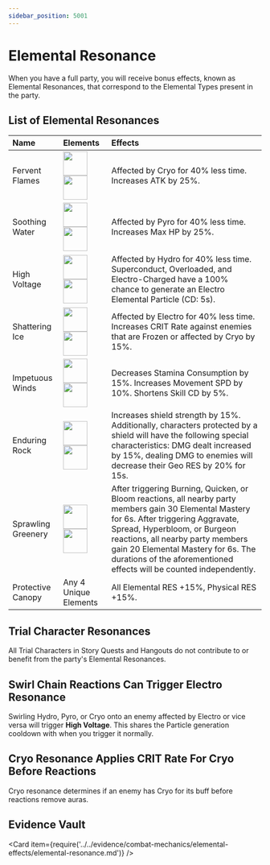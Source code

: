 ```yaml
---
sidebar_position: 5001
---
```


# Elemental Resonance

When you have a full party, you will receive bonus effects, known as Elemental Resonances, that correspond to the Elemental Types present in the party.

## List of Elemental Resonances

| Name               | Elements                                                                                                 | Effects                                                                                                                                                                                                                                                                                                                       |
| :----------------- | :------------------------------------------------------------------------------------------------------- | :---------------------------------------------------------------------------------------------------------------------------------------------------------------------------------------------------------------------------------------------------------------------------------------------------------------------------- |
| Fervent Flames     | <img src="/img/elements/pyro.png" width="48"/><img src="/img/elements/pyro.png" width="48"/>       | Affected by Cryo for 40% less time. Increases ATK by 25%.                                                                                                                                                                                                                                                                     |
| Soothing Water     | <img src="/img/elements/hydro.png" width="48"/><img src="/img/elements/hydro.png" width="48"/>     | Affected by Pyro for 40% less time. Increases Max HP by 25%.                                                                                                                                                                                                                                                                  |
| High Voltage       | <img src="/img/elements/electro.png" width="48"/><img src="/img/elements/electro.png" width="48"/> | Affected by Hydro for 40% less time. Superconduct, Overloaded, and Electro-Charged have a 100% chance to generate an Electro Elemental Particle (CD: 5s).                                                                                                                                                                     |
| Shattering Ice     | <img src="/img/elements/cryo.png" width="48"/><img src="/img/elements/cryo.png" width="48"/>       | Affected by Electro for 40% less time. Increases CRIT Rate against enemies that are Frozen or affected by Cryo by 15%.                                                                                                                                                                                                        |
| Impetuous Winds    | <img src="/img/elements/anemo.png" width="48"/><img src="/img/elements/anemo.png" width="48"/>     | Decreases Stamina Consumption by 15%. Increases Movement SPD by 10%. Shortens Skill CD by 5%.                                                                                                                                                                                                                                 |
| Enduring Rock      | <img src="/img/elements/geo.png" width="48"/><img src="/img/elements/geo.png" width="48"/>         | Increases shield strength by 15%. Additionally, characters protected by a shield will have the following special characteristics: DMG dealt increased by 15%, dealing DMG to enemies will decrease their Geo RES by 20% for 15s.                                                                                              |
| Sprawling Greenery | <img src="/img/elements/dendro.png" width="48"/><img src="/img/elements/dendro.png" width="48"/>   | After triggering Burning, Quicken, or Bloom reactions, all nearby party members gain 30 Elemental Mastery for 6s. After triggering Aggravate, Spread, Hyperbloom, or Burgeon reactions, all nearby party members gain 20 Elemental Mastery for 6s. The durations of the aforementioned effects will be counted independently. |
| Protective Canopy  | Any 4 Unique Elements                                                                                    | All Elemental RES +15%, Physical RES +15%.                                                                                                                                                                                                                                                                                    |

## Trial Character Resonances

All Trial Characters in Story Quests and Hangouts do not contribute to or benefit from the party's Elemental Resonances.

## Swirl Chain Reactions Can Trigger Electro Resonance

Swirling Hydro, Pyro, or Cryo onto an enemy affected by Electro or vice versa will trigger **High Voltage**. This shares the Particle generation cooldown with when you trigger it normally.

## Cryo Resonance Applies CRIT Rate For Cryo Before Reactions

Cryo resonance determines if an enemy has Cryo for its buff before reactions remove auras.

## Evidence Vault

<Card item={require('../../evidence/combat-mechanics/elemental-effects/elemental-resonance.md')} />

